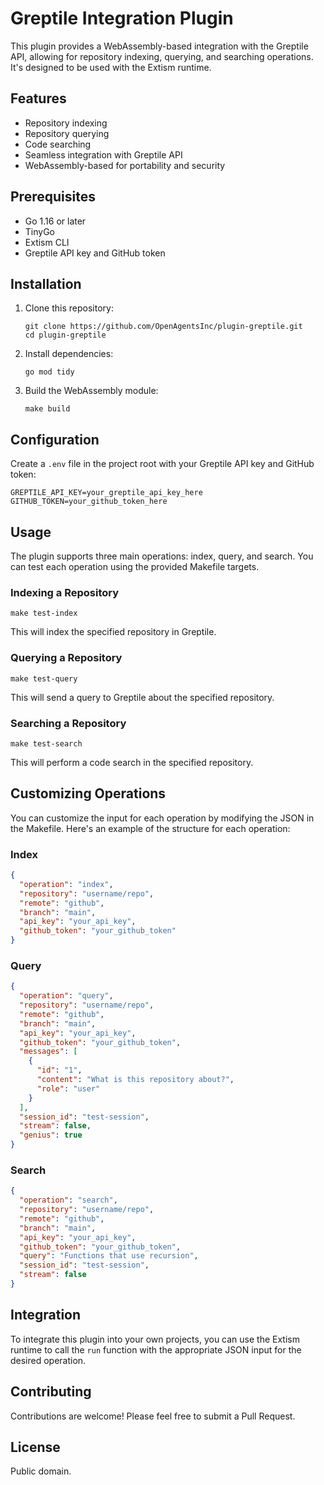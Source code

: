 # Greptile Integration Plugin

This plugin provides a WebAssembly-based integration with the Greptile API, allowing for repository indexing, querying, and searching operations. It's designed to be used with the Extism runtime.

## Features

- Repository indexing
- Repository querying
- Code searching
- Seamless integration with Greptile API
- WebAssembly-based for portability and security

## Prerequisites

- Go 1.16 or later
- TinyGo
- Extism CLI
- Greptile API key and GitHub token

## Installation

1. Clone this repository:

   ```
   git clone https://github.com/OpenAgentsInc/plugin-greptile.git
   cd plugin-greptile
   ```

2. Install dependencies:

   ```
   go mod tidy
   ```

3. Build the WebAssembly module:
   ```
   make build
   ```

## Configuration

Create a `.env` file in the project root with your Greptile API key and GitHub token:

```
GREPTILE_API_KEY=your_greptile_api_key_here
GITHUB_TOKEN=your_github_token_here
```

## Usage

The plugin supports three main operations: index, query, and search. You can test each operation using the provided Makefile targets.

### Indexing a Repository

```
make test-index
```

This will index the specified repository in Greptile.

### Querying a Repository

```
make test-query
```

This will send a query to Greptile about the specified repository.

### Searching a Repository

```
make test-search
```

This will perform a code search in the specified repository.

## Customizing Operations

You can customize the input for each operation by modifying the JSON in the Makefile. Here's an example of the structure for each operation:

### Index

```json
{
  "operation": "index",
  "repository": "username/repo",
  "remote": "github",
  "branch": "main",
  "api_key": "your_api_key",
  "github_token": "your_github_token"
}
```

### Query

```json
{
  "operation": "query",
  "repository": "username/repo",
  "remote": "github",
  "branch": "main",
  "api_key": "your_api_key",
  "github_token": "your_github_token",
  "messages": [
    {
      "id": "1",
      "content": "What is this repository about?",
      "role": "user"
    }
  ],
  "session_id": "test-session",
  "stream": false,
  "genius": true
}
```

### Search

```json
{
  "operation": "search",
  "repository": "username/repo",
  "remote": "github",
  "branch": "main",
  "api_key": "your_api_key",
  "github_token": "your_github_token",
  "query": "Functions that use recursion",
  "session_id": "test-session",
  "stream": false
}
```

## Integration

To integrate this plugin into your own projects, you can use the Extism runtime to call the `run` function with the appropriate JSON input for the desired operation.

## Contributing

Contributions are welcome! Please feel free to submit a Pull Request.

## License

Public domain.
